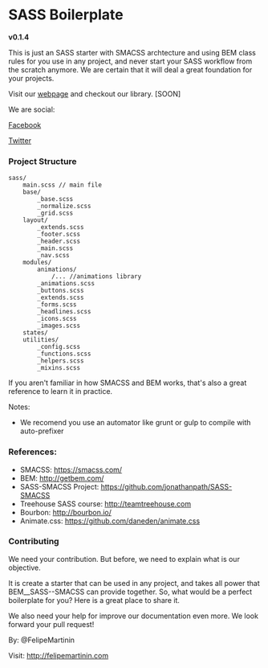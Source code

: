 

# SASS Boilerplate
 **v0.1.4**

This is just an SASS starter with SMACSS archtecture and using BEM class rules for you use in any project, and never start your SASS workflow from the scratch anymore. We are certain that it will deal a great foundation for your projects.

Visit our [webpage](http://sassboilerplate.github.io) and checkout our library. [SOON]

We are social:

[Facebook](https://www.facebook.com/sassboilerplate)

[Twitter](https://twitter.com/sassboilerplate)


### Project Structure



```
sass/
    main.scss // main file
    base/ 
        _base.scss 
        _normalize.scss 
        _grid.scss
    layout/
        _extends.scss
        _footer.scss
        _header.scss
        _main.scss
        _nav.scss
    modules/
        animations/
            /... //animations library
        _animations.scss
        _buttons.scss
        _extends.scss
        _forms.scss
        _headlines.scss
        _icons.scss
        _images.scss 
    states/   
    utilities/
        _config.scss
        _functions.scss
        _helpers.scss
        _mixins.scss
```


If you aren't familiar in how SMACSS and BEM works, that's also a great reference to learn it in practice.

Notes: 

 - We recomend you use an automator like grunt or gulp to compile with auto-prefixer




### References: 


  - SMACSS: https://smacss.com/
  - BEM: http://getbem.com/
  - SASS-SMACSS Project: https://github.com/jonathanpath/SASS-SMACSS
  - Treehouse SASS course: http://teamtreehouse.com
  - Bourbon: http://bourbon.io/
  - Animate.css: https://github.com/daneden/animate.css


### Contributing

We need your contribution. But before, we need to explain what is our objective. 

It is create a starter that can be used in any project, and takes all power that BEM__SASS--SMACSS can provide together. So, what would be a perfect boilerplate for you? Here is a great place to share it. 

We also need your help for improve our documentation even more. We look forward your pull request!




By: @FelipeMartinin 

Visit: http://felipemartinin.com
  
  
